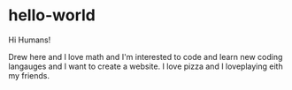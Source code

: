 # hello-world

Hi Humans!

Drew here and I love math and I'm interested to code and learn new coding langauges and I want to create a website. I love pizza and I loveplaying eith my friends.
